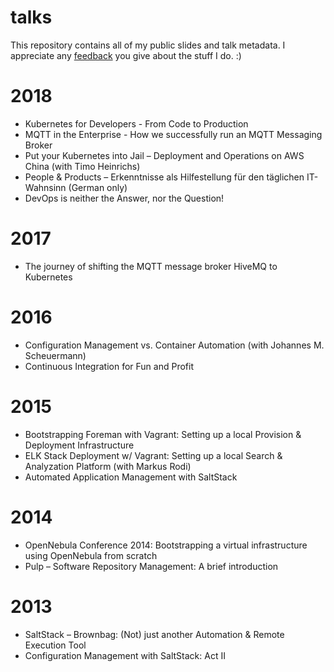 # talks

This repository contains all of my public slides and talk metadata. I appreciate any [feedback](https://sayat.me/arbe) you give about the stuff I do. :)

# 2018

* Kubernetes for Developers - From Code to Production
* MQTT in the Enterprise - How we successfully run an MQTT Messaging Broker
* Put your Kubernetes into Jail – Deployment and Operations on AWS China (with Timo Heinrichs)
* People & Products – Erkenntnisse als Hilfestellung für den täglichen IT-Wahnsinn (German only)
* DevOps is neither the Answer, nor the Question!

# 2017

*  The journey of shifting the MQTT message broker HiveMQ to Kubernetes

# 2016

* Configuration Management vs. Container Automation (with Johannes M. Scheuermann)
* Continuous Integration for Fun and Profit

# 2015

* Bootstrapping Foreman with Vagrant: Setting up a local Provision & Deployment Infrastructure
* ELK Stack Deployment w/ Vagrant: Setting up a local Search & Analyzation Platform (with Markus Rodi)
* Automated Application Management with SaltStack

# 2014

* OpenNebula Conference 2014: Bootstrapping a virtual infrastructure using OpenNebula from scratch
* Pulp – Software Repository Management: A brief introduction

# 2013 

* SaltStack – Brownbag: (Not) just another Automation & Remote Execution Tool
* Configuration Management with SaltStack: Act II